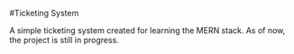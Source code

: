 #Ticketing System

A simple ticketing system created for learning the MERN stack. As of now, the project is still in progress.

